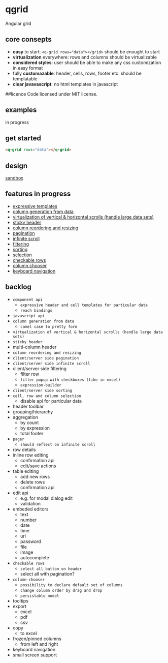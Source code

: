 # qgrid
Angular grid

## core consepts
* **easy** to start: ```<q-grid rows="data"></grid>``` should be enought to start
* **virtualization** everywhere: rows and columns should be virtualizable
* **considered styles**: user should be able to make any css customization in easy format
* fully **customazable**: header, cells, rows, footer etc. should be templatable 
* **clear javavascript**: no html templates in javascript

##licence
Code licensed under MIT license.

## examples
in progress

## get started
```html
<q-grid rows="data"></q-grid>
```

## design
[sandbox](https://github.com/klumba12/qgrid/blob/master/docs/sandbox.md)

## features in progress
* [expressive templates](https://github.com/klumba12/qgrid/blob/master/docs/template.md)
* [column generation from data](https://github.com/klumba12/qgrid/blob/master/docs/column.generation.md)
* [virtualization of vertical & horizontal scrolls (handle large data sets)](https://github.com/klumba12/qgrid/blob/master/docs/scroll.virtual.md)
* [sticky header](https://github.com/klumba12/qgrid/blob/master/docs/header.sticky.md)
* [column reordering and resizing](https://github.com/klumba12/qgrid/blob/master/docs/header.sticky.md)
* [pagination](https://github.com/klumba12/qgrid/blob/master/docs/pagination.md)
* [infinite scroll](https://github.com/klumba12/qgrid/blob/master/docs/scroll.infinite.md)
* [filtering](https://github.com/klumba12/qgrid/blob/master/docs/filter.md)
* [sorting](https://github.com/klumba12/qgrid/blob/master/docs/sorting.md)
* [selection](https://github.com/klumba12/qgrid/blob/master/docs/selection.md)
* [checkable rows](https://github.com/klumba12/qgrid/blob/master/docs/row.checkable.md)
* [column chooser](https://github.com/klumba12/qgrid/blob/master/docs/column.chooser.md)
* [keyboard navigation](https://github.com/klumba12/qgrid/blob/master/docs/navigation.md)

## backlog
* `component api`
    *   `expressive header and cell templates for particular data`
    *   `reach bindings`
* `javascript api`
* `column generation from data`
    * `camel case to pretty form`
* `virtualization of vertical & horizontal scrolls (handle large data sets)`
* `sticky header`
* multi-column header
* `column reordering and resizing`
* `client/server side pagination`
* `client/server side infinite scroll`
* client/server side filtering
    *  filter row
    *  `filter popup with checkboxes (like in excel)`
    *  `expression-builder`
* `client/server side sorting`
* `cell, row and column selection`
    * disable api for particular data
* header toolbar
* grouping/hierarchy
* aggregation
    * by count
    * by expression
    * total footer
* `pager`
    * `should reflect on infinite scroll`
* row details
* inline row editing
    * confirmation api
    * edit/save actions
* table editing 
    *  add new rows
    *  delete rows
    *  confirmation api
*  edit api
    *  e.g. for modal dialog edit
    *  validation
* embeded editors
    *  text
    *  number
    *  date
    *  time
    *  uri
    *  password
    *  file
    *  image
    *  autocomplete
* `checkable rows`
    *  `select all button on header`
    *  select all with pagination?
* `column-chooser`
    * `possibility to declare default set of columns`
    * `change column order by drag and drop`
    * `persistable model`
* tooltips
* export
    * excel
    * pdf
    * csv
* copy
    *  to excel
*  frozen/pinned columns
    *  from left and right
*  keyboard navigation
*  small screen support